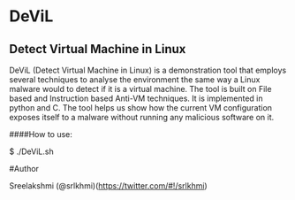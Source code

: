 # DeViL
## Detect Virtual Machine in Linux
DeViL (Detect Virtual Machine in Linux) is a demonstration tool that employs several techniques to analyse the environment the same way a Linux malware would to detect if it is a virtual machine. The tool is built on File based and Instruction based Anti-VM techniques. It is implemented in python and C. The tool helps us show how the current VM configuration exposes itself to a malware  without running any malicious software on it. 

####How to use:

$ ./DeViL.sh 

#Author

Sreelakshmi (@srlkhmi)(https://twitter.com/#!/srlkhmi)
 
